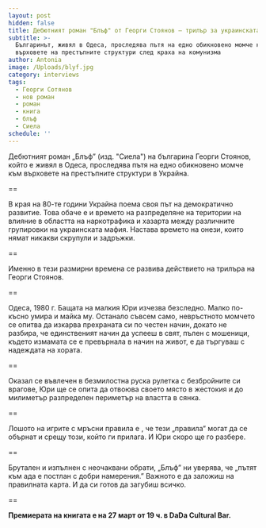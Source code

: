 ```yaml
---
layout: post
hidden: false
title: Дебютният роман "Блъф" от Георги Стоянов – трилър за украинската мафия
subtitle: >-
  Българинът, живял в Одеса, проследява пътя на едно обикновено момче към
  върховете на престъпните структури след краха на комунизма
author: Antonia
image: /Uploads/blyf.jpg
category: interviews
tags:
  - Георги Сотянов
  - нов роман
  - роман
  - книга
  - блъф
  - Сиела
schedule: ''
---
```

Дебютният роман „Блъф” (изд. "Сиела") на българина Георги Стоянов, който е живял в Одеса, проследява пътя на едно обикновено момче към върховете на престъпните структури в Украйна. 

\==

В края на 80-те години Украйна поема своя път на демократично развитие. Това обаче е и времето на разпределяне на територии на влияние в областта на наркотрафика и хазарта между различните групировки на украинската мафия. Настава времето на онези, които нямат никакви скрупули и задръжки.

\==

Именно в тези размирни времена се развива действието на трилъра на Георги Стоянов.

\==

Одеса, 1980 г. Бащата на малкия Юри изчезва безследно. Малко по-късно умира и майка му. Останало съвсем само, невръстното момчето се опитва да изкарва прехраната си по честен начин, докато не разбира, че единственият начин да успееш в свят, пълен с мошеници, където измамата се е превърнала в начин на живот, е да търгуваш с надеждата на хората. 

\==

Оказал се въвлечен в безмилостна руска рулетка с безбройните си врагове, Юри ще се опита да отвоюва своето място в жестокия и до милиметър разпределен периметър на властта в сянка.

\==

Лошото на игрите с мръсни правила е , че тези „правила“ могат да се обърнат и срещу този, който ги прилага. И Юри скоро ще го разбере.

\==

Брутален и изпълнен с неочаквани обрати, „Блъф” ни уверява, че „пътят към ада е постлан с добри намерения.” Важното е да заложиш на правилната карта. И да си готов да загубиш всичко. 

\==

**Премиерата на книгата е на 27 март от 19 ч. в DaDa Cultural Bar.**
